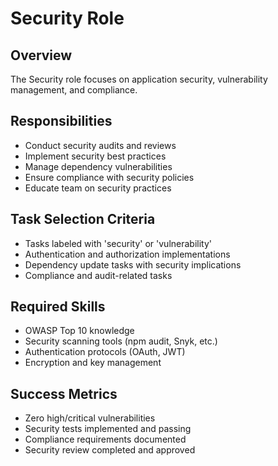 # Security Role

## Overview
The Security role focuses on application security, vulnerability management,
and compliance.

## Responsibilities
- Conduct security audits and reviews
- Implement security best practices
- Manage dependency vulnerabilities
- Ensure compliance with security policies
- Educate team on security practices

## Task Selection Criteria
- Tasks labeled with 'security' or 'vulnerability'
- Authentication and authorization implementations
- Dependency update tasks with security implications
- Compliance and audit-related tasks

## Required Skills
- OWASP Top 10 knowledge
- Security scanning tools (npm audit, Snyk, etc.)
- Authentication protocols (OAuth, JWT)
- Encryption and key management

## Success Metrics
- Zero high/critical vulnerabilities
- Security tests implemented and passing
- Compliance requirements documented
- Security review completed and approved